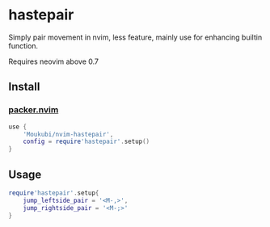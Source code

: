 # hastepair

Simply pair movement in nvim, less feature, mainly use for enhancing builtin function.

Requires neovim above 0.7

## Install

### [packer.nvim](https://github.com/wbthomason/packer.nvim)

```lua
use {
    'Moukubi/nvim-hastepair',
    config = require'hastepair'.setup()
}
```

## Usage

```lua
require'hastepair'.setup{
    jump_leftside_pair = '<M-,>',
    jump_rightside_pair = '<M-;>'
}
```
